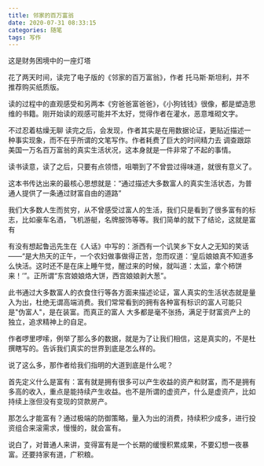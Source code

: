 ```yaml
---
title: 邻家的百万富翁
date: 2020-07-31 08:33:15
categories: 随笔
tags: 写作
---
```


这是财务困境中的一座灯塔

<!-- more -->

花了两天时间，读完了电子版的《邻家的百万富翁》，作者 托马斯·斯坦利，并不推荐购买纸质版。

读的过程中的直观感受和另两本《穷爸爸富爸爸》，《小狗钱钱》很像，都是塑造思维的书籍。刚开始读的观感可能并不太好，觉得作者在灌水，恶意堆砌文字。

不过忍着枯燥无聊 读完之后，会发现，作者其实是在用数据论证，更贴近描述一种事实现象，而不在乎所谓的文笔写作。作者耗费了巨大的时间精力去 调查跟踪美国一万名百万富翁的真实生活状况，这本身就是一件非常了不起的事情。

读书读意，读了之后，只要有点领悟，咀嚼到了不曾尝过得味道，就很有意义了。

这本书传达出来的最核心思想就是：“通过描述大多数富人的真实生活状态，为普通人提供了一条通过财富自由的道路”

我们大多数人生而贫穷，从不曾感受过富人的生活，我们只是看到了很多富有的标志，比如豪车名酒，飞机游艇，名牌服饰等等。我们简单的就下了结论，这就是富有

有没有想起鲁迅先生在《人话》中写的：浙西有一个讥笑乡下女人之无知的笑话——“是大热天的正午，一个农妇做事做得正苦，忽而叹道：‘皇后娘娘真不知道多么快活。这时还不是在床上睡午觉，醒过来的时候，就叫道：太监，拿个柿饼来！’”。正所谓“东宫娘娘烙大饼，西宫娘娘剥大葱”。

此书通过大多数富人的衣食住行等各方面来描述论证，富人真实的生活状态就是量入为出，杜绝无谓高端消费。我们常常看到的拥有各种富有标识的富人可能只是"伪富人"，是在装富。而真正的富人 大多都是毫不张扬，满足于财富资产上的独立，追求精神上的自足。

作者啰里啰嗦，例举了那么多的数据，就是为了让我们相信，这是真实的，不是杜撰瞎写的。告诉我们真实的世界到底是怎么样的。

说了这么多，那作者给我们指明的大道到底是什么呢？

首先定义什么是富有：富有就是拥有很多可以产生收益的资产和财富，而不是拥有多高的收入，重点是能持续产生收益。也不是所谓的虚资产，什么是虚资产，比如持续上涨但没有变现的贷款房产。

那怎么才能富有？通过极端的防御策略，量入为出的消费，持续积少成多，进行投资组合来滚需求，慢慢的，就会富有。

说白了，对普通人来讲，变得富有是一个长期的缓慢积累成果，不要幻想一夜暴富。还要持家有道，广积粮。
